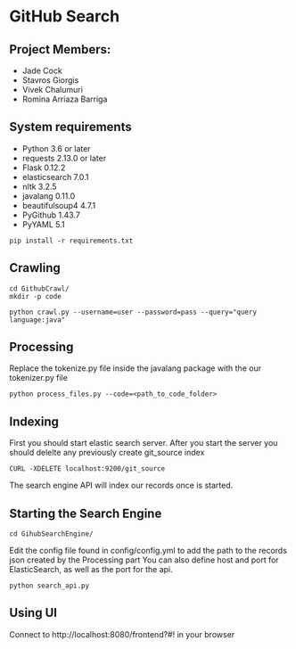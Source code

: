 # GitHub Search

## Project Members: 
   - Jade Cock
   - Stavros Giorgis
   - Vivek Chalumuri
   - Romina Arriaza Barriga 

## System requirements
   - Python 3.6 or later
   - requests 2.13.0 or later
   - Flask 0.12.2
   - elasticsearch 7.0.1
   - nltk 3.2.5
   - javalang 0.11.0
   - beautifulsoup4 4.7.1
   - PyGithub 1.43.7
   - PyYAML 5.1

```
pip install -r requirements.txt
```

## Crawling
```
cd GithubCrawl/
mkdir -p code

python crawl.py --username=user --password=pass --query="query language:java"
```

## Processing
Replace the tokenize.py file inside the javalang package with the our tokenizer.py file

```
python process_files.py --code=<path_to_code_folder>
```

## Indexing

First you should start elastic search server.
After you start the server you should delelte any previously create git_source index
```
CURL -XDELETE localhost:9200/git_source
```

The search engine API will index our records once is started.
## Starting the Search Engine
```
cd GihubSearchEngine/
```

Edit the config file found in config/config.yml to add the path to the records json created by the Processing part
You can also define host and port for ElasticSearch, as well as the port for the api.

```
python search_api.py
```

## Using UI

Connect to http://localhost:8080/frontend?#! in your browser




